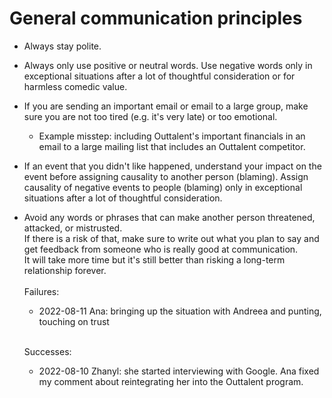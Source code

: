 # General communication principles
- Always stay polite.

- Always only use positive or neutral words. Use negative words only in exceptional situations after a lot of thoughtful consideration or for harmless comedic value.

- If you are sending an important email or email to a large group, make sure you are not too tired (e.g. it's very late) or too emotional.
  - Example misstep: including Outtalent's important financials in an email to a large mailing list that includes an Outtalent competitor.

- If an event that you didn't like happened, understand your impact on the event before assigning causality to another person (blaming).
  Assign causality of negative events to people (blaming) only in exceptional situations after a lot of thoughtful consideration.

- Avoid any words or phrases that can make another person threatened, attacked, or mistrusted. <br>
  If there is a risk of that, make sure to write out what you plan to say and get feedback from someone who is really good at communication.<br>
  It will take more time but it's still better than risking a long-term relationship forever.<br>
  <br>
  Failures:<br>
  * 2022-08-11 Ana: bringing up the situation with Andreea and punting, touching on trust<br>&nbsp;

  Successes:<br>
  * 2022-08-10 Zhanyl: she started interviewing with Google. Ana fixed my comment about reintegrating her into the Outtalent program.<br>&nbsp;
  <br>
